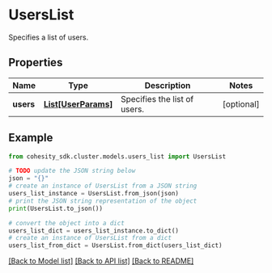 # UsersList

Specifies a list of users.

## Properties

Name | Type | Description | Notes
------------ | ------------- | ------------- | -------------
**users** | [**List[UserParams]**](UserParams.md) | Specifies the list of users. | [optional] 

## Example

```python
from cohesity_sdk.cluster.models.users_list import UsersList

# TODO update the JSON string below
json = "{}"
# create an instance of UsersList from a JSON string
users_list_instance = UsersList.from_json(json)
# print the JSON string representation of the object
print(UsersList.to_json())

# convert the object into a dict
users_list_dict = users_list_instance.to_dict()
# create an instance of UsersList from a dict
users_list_from_dict = UsersList.from_dict(users_list_dict)
```
[[Back to Model list]](../README.md#documentation-for-models) [[Back to API list]](../README.md#documentation-for-api-endpoints) [[Back to README]](../README.md)


